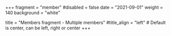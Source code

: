 +++
fragment = "member"
#disabled = false
date = "2021-09-01"
weight = 140
background = "white"

title = "Members fragment - Multiple members"
#title_align = "left" # Default is center, can be left, right or center
+++
